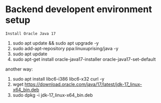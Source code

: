 # Backend developent environment setup

``Install Oracle Java 17``
1. sudo apt update && sudo apt upgrade -y
2. sudo add-apt-repository ppa:linuxuprising/java -y
3. sudo apt update
4. sudo apt-get install oracle-java17-installer oracle-java17-set-default

another way:
1. sudo apt install libc6-i386 libc6-x32 curl -y
2. wget https://download.oracle.com/java/17/latest/jdk-17_linux-x64_bin.deb
3. sudo dpkg -i jdk-17_linux-x64_bin.deb


